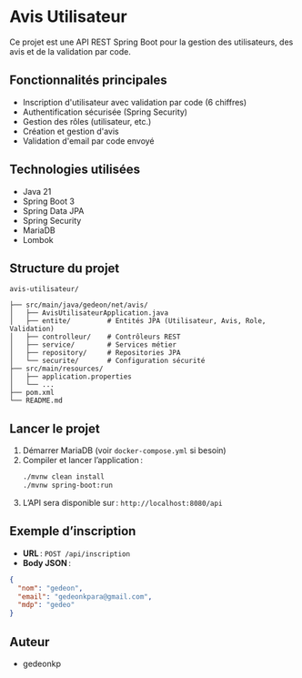# Avis Utilisateur

Ce projet est une API REST Spring Boot pour la gestion des utilisateurs, des avis et de la validation par code.

## Fonctionnalités principales
- Inscription d'utilisateur avec validation par code (6 chiffres)
- Authentification sécurisée (Spring Security)
- Gestion des rôles (utilisateur, etc.)
- Création et gestion d'avis
- Validation d'email par code envoyé

## Technologies utilisées
- Java 21
- Spring Boot 3
- Spring Data JPA
- Spring Security
- MariaDB
- Lombok

## Structure du projet
```
avis-utilisateur/

├── src/main/java/gedeon/net/avis/
│   ├── AvisUtilisateurApplication.java
│   ├── entite/         # Entités JPA (Utilisateur, Avis, Role, Validation)
│   ├── controlleur/    # Contrôleurs REST
│   ├── service/        # Services métier
│   ├── repository/     # Repositories JPA
│   └── securite/       # Configuration sécurité
├── src/main/resources/
│   ├── application.properties
│   └── ...
├── pom.xml
└── README.md
```


## Lancer le projet
1. Démarrer MariaDB (voir `docker-compose.yml` si besoin)
2. Compiler et lancer l’application :
   ```bash
   ./mvnw clean install
   ./mvnw spring-boot:run
   ```
3. L’API sera disponible sur : `http://localhost:8080/api`

## Exemple d’inscription
- **URL** : `POST /api/inscription`
- **Body JSON** :
```json
{
  "nom": "gedeon",
  "email": "gedeonkpara@gmail.com",
  "mdp": "gedeo"
}
```

## Auteur
- gedeonkp
